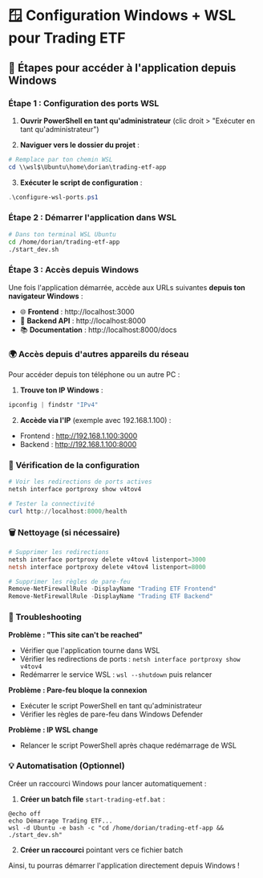 # 🪟 Configuration Windows + WSL pour Trading ETF

## 🚀 Étapes pour accéder à l'application depuis Windows

### **Étape 1 : Configuration des ports WSL**

1. **Ouvrir PowerShell en tant qu'administrateur** (clic droit > "Exécuter en tant qu'administrateur")

2. **Naviguer vers le dossier du projet** :
```powershell
# Remplace par ton chemin WSL
cd \\wsl$\Ubuntu\home\dorian\trading-etf-app
```

3. **Exécuter le script de configuration** :
```powershell
.\configure-wsl-ports.ps1
```

### **Étape 2 : Démarrer l'application dans WSL**

```bash
# Dans ton terminal WSL Ubuntu
cd /home/dorian/trading-etf-app
./start_dev.sh
```

### **Étape 3 : Accès depuis Windows**

Une fois l'application démarrée, accède aux URLs suivantes **depuis ton navigateur Windows** :

- 🌐 **Frontend** : http://localhost:3000
- 🔌 **Backend API** : http://localhost:8000  
- 📚 **Documentation** : http://localhost:8000/docs

### **🌍 Accès depuis d'autres appareils du réseau**

Pour accéder depuis ton téléphone ou un autre PC :

1. **Trouve ton IP Windows** :
```powershell
ipconfig | findstr "IPv4"
```

2. **Accède via l'IP** (exemple avec 192.168.1.100) :
- Frontend : http://192.168.1.100:3000
- Backend : http://192.168.1.100:8000

### **🔧 Vérification de la configuration**

```powershell
# Voir les redirections de ports actives
netsh interface portproxy show v4tov4

# Tester la connectivité
curl http://localhost:8000/health
```

### **🗑️ Nettoyage (si nécessaire)**

```powershell
# Supprimer les redirections
netsh interface portproxy delete v4tov4 listenport=3000
netsh interface portproxy delete v4tov4 listenport=8000

# Supprimer les règles de pare-feu
Remove-NetFirewallRule -DisplayName "Trading ETF Frontend"
Remove-NetFirewallRule -DisplayName "Trading ETF Backend"
```

### **🐛 Troubleshooting**

**Problème : "This site can't be reached"**
- Vérifier que l'application tourne dans WSL
- Vérifier les redirections de ports : `netsh interface portproxy show v4tov4`
- Redémarrer le service WSL : `wsl --shutdown` puis relancer

**Problème : Pare-feu bloque la connexion**
- Exécuter le script PowerShell en tant qu'administrateur
- Vérifier les règles de pare-feu dans Windows Defender

**Problème : IP WSL change**
- Relancer le script PowerShell après chaque redémarrage de WSL

### **💡 Automatisation (Optionnel)**

Créer un raccourci Windows pour lancer automatiquement :

1. **Créer un batch file** `start-trading-etf.bat` :
```batch
@echo off
echo Démarrage Trading ETF...
wsl -d Ubuntu -e bash -c "cd /home/dorian/trading-etf-app && ./start_dev.sh"
```

2. **Créer un raccourci** pointant vers ce fichier batch

Ainsi, tu pourras démarrer l'application directement depuis Windows !